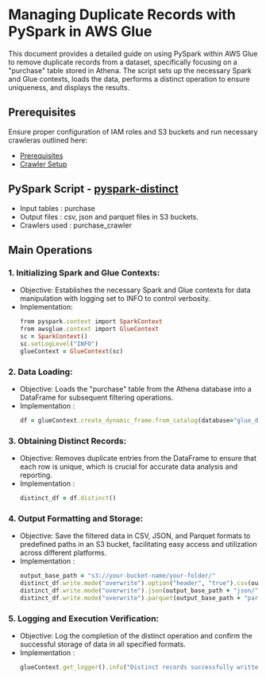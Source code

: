 # Managing Duplicate Records with PySpark in AWS Glue
This document provides a detailed guide on using PySpark within AWS Glue to remove duplicate records from a dataset, specifically focusing on a "purchase" table stored in Athena. The script sets up the necessary Spark and Glue contexts, loads the data, performs a distinct operation to ensure uniqueness, and displays the results.

## Prerequisites

Ensure proper configuration of IAM roles and S3 buckets and run necessary crawleras outlined here:

* [Prerequisites]((/prerequisites.md)) 
* [Crawler Setup](/aws-glue-crawler.md)

##  PySpark Script - [pyspark-distinct](../glue-code/ti-pyspark-distinct.py)
- Input tables          : purchase
- Output files          : csv, json and parquet files in S3 buckets.
- Crawlers used         : purchase_crawler


## Main Operations

### 1. Initializing Spark and Glue Contexts:
* Objective: Establishes the necessary Spark and Glue contexts for data manipulation with logging set to INFO to control verbosity.
* Implementation:
  ```ruby
  from pyspark.context import SparkContext
  from awsglue.context import GlueContext
  sc = SparkContext()
  sc.setLogLevel("INFO")
  glueContext = GlueContext(sc)
  ```

### 2. Data Loading:
* Objective: Loads the "purchase" table from the Athena database into a DataFrame for subsequent filtering operations.
* Implementation :
  ```ruby
  df = glueContext.create_dynamic_frame.from_catalog(database="glue_db", table_name="purchase").toDF()
  ```
### 3. Obtaining Distinct Records:
* Objective: Removes duplicate entries from the DataFrame to ensure that each row is unique, which is crucial for accurate data analysis and reporting.
* Implementation :
  ```ruby
  distinct_df = df.distinct()
  ```
 
### 4. Output Formatting and Storage:
* Objective: Save the filtered data in CSV, JSON, and Parquet formats to predefined paths in an S3 bucket, facilitating easy access and utilization across different platforms.
* Implementation :
  ```ruby
  output_base_path = "s3://your-bucket-name/your-folder/"
  distinct_df.write.mode("overwrite").option("header", "true").csv(output_base_path + "csv/")
  distinct_df.write.mode("overwrite").json(output_base_path + "json/")
  distinct_df.write.mode("overwrite").parquet(output_base_path + "parquet/")
  ```
### 5. Logging and Execution Verification:
* Objective: Log the completion of the distinct operation and confirm the successful storage of data in all specified formats.
* Implementation :
  ```ruby
  glueContext.get_logger().info("Distinct records successfully written to S3 in CSV, JSON, and Parquet formats.")
  ```
